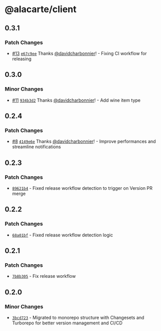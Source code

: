 # @alacarte/client

## 0.3.1

### Patch Changes

- [#13](https://github.com/davidcharbonnier/alacarte/pull/13) [`e67c9ee`](https://github.com/davidcharbonnier/alacarte/commit/e67c9ee46c1cd8d71d8e15380ca8d8aa93182023) Thanks [@davidcharbonnier](https://github.com/davidcharbonnier)! - Fixing CI workflow for releasing

## 0.3.0

### Minor Changes

- [#11](https://github.com/davidcharbonnier/alacarte/pull/11) [`934b3d2`](https://github.com/davidcharbonnier/alacarte/commit/934b3d2ccefa1f3bcaf7b7545e4d6ee5d9db06ad) Thanks [@davidcharbonnier](https://github.com/davidcharbonnier)! - Add wine item type

## 0.2.4

### Patch Changes

- [#8](https://github.com/davidcharbonnier/alacarte/pull/8) [`4149e6e`](https://github.com/davidcharbonnier/alacarte/commit/4149e6e9abbf174c7182e3b725c122fed4518a10) Thanks [@davidcharbonnier](https://github.com/davidcharbonnier)! - Improve performances and streamline notifications

## 0.2.3

### Patch Changes

- [`89621b4`](https://github.com/davidcharbonnier/alacarte/commit/89621b42d651d8139954004cf27065d482e93039) - Fixed release workflow detection to trigger on Version PR merge

## 0.2.2

### Patch Changes

- [`68a01bf`](https://github.com/davidcharbonnier/alacarte/commit/68a01bf99f3aafedfef53bd8e34d5ecee449301e) - Fixed release workflow detection logic

## 0.2.1

### Patch Changes

- [`7b8b305`](https://github.com/davidcharbonnier/alacarte/commit/7b8b3056c8a890a2be3b07e2ef3b83e522a26500) - Fix release workflow

## 0.2.0

### Minor Changes

- [`3bcd723`](https://github.com/davidcharbonnier/alacarte/commit/3bcd723f82deff365cbb2b9cd3a89e85f43d4c1b) - Migrated to monorepo structure with Changesets and Turborepo for better version management and CI/CD
